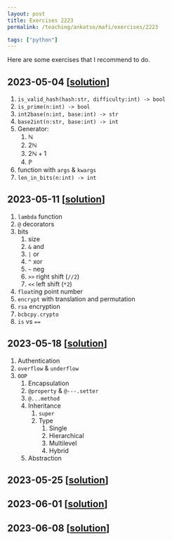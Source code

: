 ```yaml
---
layout: post
title: Exercises 2223
permalink: /teaching/ankatso/mafi/exercises/2223

tags: ["python"]
---
```


Here are some exercises that I recommend to do.

## 2023-05-04 [[solution]({{site.baseurl}}/teaching/ankatso/mafi/exercises/solutions/20230504)]

1. `is_valid_hash(hash:str, difficulty:int) -> bool`
2. `is_prime(n:int) -> bool`
3. `int2base(n:int, base:int) -> str`
4. `base2int(n:str, base:int) -> int`
5. Generator:
   1. $\mathbb{N}$
   2. $2\mathbb{N}$
   3. $2\mathbb{N} + 1$
   4. $\mathbb{P}$
6. function with `args` & `kwargs`
7. `len_in_bits(n:int) -> int`

## 2023-05-11 [[solution]({{site.baseurl}}/teaching/ankatso/mafi/exercises/solutions/20230511)]

1. `lambda` function
2. `@` decorators
3. bits
   1. size
   2. `&` and
   3. `|` or
   4. `^` xor
   5. `~` neg
   6. `>>` right shift (`//2`)
   7. `<<` left shift (`*2`)
4. `float`ing point number
5. `encrypt` with translation and permutation
6. `rsa` encryption
7. `bcbcpy.crypto`
8. `is` vs `==`

## 2023-05-18 [[solution]({{site.baseurl}}/teaching/ankatso/mafi/exercises/solutions/20230518)]

1. Authentication
2. `overflow` & `underflow`
3. `OOP`
   1. Encapsulation
   2. `@property` & `@---.setter`
   3. `@...method`
   4. Inheritance
      1. `super`
      2. Type
         1. Single
         2. Hierarchical
         3. Multilevel
         4. Hybrid
   5. Abstraction

## 2023-05-25 [[solution]({{site.baseurl}}/teaching/ankatso/mafi/exercises/solutions/20230525)]

## 2023-06-01 [[solution]({{site.baseurl}}/teaching/ankatso/mafi/exercises/solutions/20230601)]

## 2023-06-08 [[solution]({{site.baseurl}}/teaching/ankatso/mafi/exercises/solutions/20230608)]
